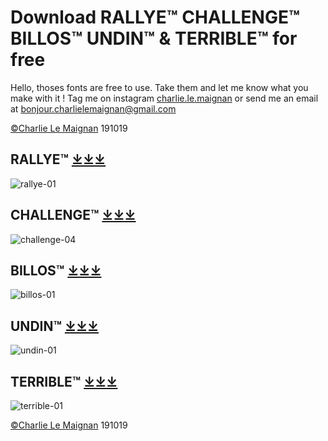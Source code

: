 # Download RALLYE™ CHALLENGE™ BILLOS™ UNDIN™ & TERRIBLE™ for free

Hello, thoses fonts are free to use. Take them and let me know what you make with it !
Tag me on instagram [charlie.le.maignan](https://www.instagram.com/charlie.le.maignan/) or send me an email at bonjour.charlielemaignan@gmail.com

[©Charlie Le Maignan](http://charlielemaignan.com) 191019


## RALLYE™ [⤓⤓⤓](https://github.com/charlielemaignan/fonts/tree/master/RALLYE)
![rallye-01](http://charlielemaignan.com/assets/img/projects/experimentation/typographie/rallye/01.png)

## CHALLENGE™ [⤓⤓⤓](https://github.com/charlielemaignan/fonts/tree/master/CHALLENGE)
![challenge-04](http://charlielemaignan.com/assets/img/projects/experimentation/typographie/challenge/04.png)

## BILLOS™ [⤓⤓⤓](https://github.com/charlielemaignan/fonts/tree/master/BILLOS)
![billos-01](http://charlielemaignan.com/assets/img/projects/experimentation/typographie/billos/01.png)

## UNDIN™ [⤓⤓⤓](https://github.com/charlielemaignan/fonts/tree/master/UNDIN)
![undin-01](http://charlielemaignan.com/assets/img/projects/experimentation/typographie/undin/undin-01.png)

## TERRIBLE™ [⤓⤓⤓](https://github.com/charlielemaignan/fonts/tree/master/TERRIBLE)
![terrible-01](http://charlielemaignan.com/assets/img/projects/experimentation/typographie/terrible/terrible-01.png)

[©Charlie Le Maignan](http://charlielemaignan.com) 191019
